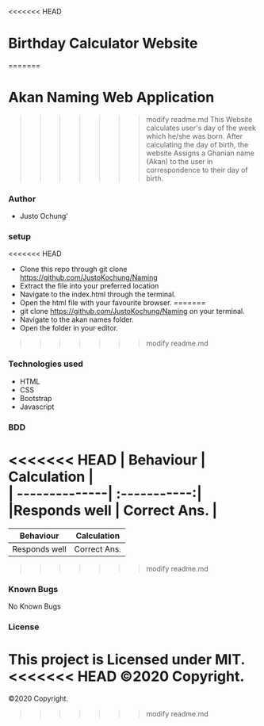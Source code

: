 <<<<<<< HEAD
# Birthday Calculator Website
=======
# Akan Naming Web Application
>>>>>>> modify readme.md
This Website calculates user's  day of the week which he/she was born. After calculating the day of birth, the website Assigns a Ghanian name (Akan) to the user in correspondence to their day of birth.
### Author
* Justo Ochung'

### setup
<<<<<<< HEAD
* Clone this repo through git clone https://github.com/JustoKochung/Naming
* Extract the file into your preferred location
* Navigate to the index.html through the terminal.
* Open the html file with your favourite browser.
=======
* git clone https://github.com/JustoKochung/Naming on your terminal.
* Navigate to the akan names folder.
* Open the folder in your editor.
>>>>>>> modify readme.md
### Technologies used
* HTML
* CSS
* Bootstrap
* Javascript
### BDD
<<<<<<< HEAD
| Behaviour     | Calculation  |  
| --------------| :-----------:| 
|Responds well  | Correct Ans. |
=======
| Behaviour    | Calculation    |  
| -------------| -----------| 
|Responds well | Correct Ans.|
>>>>>>> modify readme.md
### Known Bugs
No Known Bugs
### License
This project is Licensed under MIT.
<<<<<<< HEAD
©2020 Copyright.
=======
©2020 Copyright.
>>>>>>> modify readme.md
